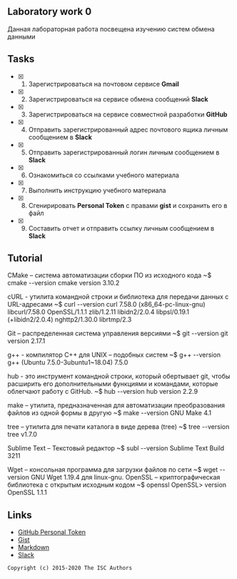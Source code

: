 ## Laboratory work 0

Данная лабораторная работа посвещена изучению систем обмена данными

## Tasks

- [x] 1. Зарегистрироваться на почтовом сервисе **Gmail**
- [x] 2. Зарегистрироваться на сервисе обмена сообщений **Slack**
- [x] 3. Зарегистрироваться на сервисе совместной разработки **GitHub**
- [x] 4. Отправить зарегистрированный адрес почтового ящика личным сообщением в **Slack**
- [x] 5. Отправить зарегистрированный логин личным сообщением в **Slack**
- [x] 6. Ознакомиться со ссылками учебного материала
- [x] 7. Выполнить инструкцию учебного материала
- [x] 8. Сгенирировать **Personal Token** с правами **gist** и сохранить его в файл
- [x] 9. Составить отчет и отправить ссылку личным сообщением в **Slack**

## Tutorial
 CMake – система автоматизации сборки ПО из исходного кода
 ~$ cmake --version
  cmake version 3.10.2

 cURL - утилита командной строки и библиотека для передачи данных с URL-адресами
 ~$ curl --version
  curl 7.58.0 (x86_64-pc-linux-gnu) libcurl/7.58.0 OpenSSL/1.1.1 zlib/1.2.11 libidn2/2.0.4 libpsl/0.19.1 (+libidn2/2.0.4)   nghttp2/1.30.0 librtmp/2.3

 Git – распределенная система управления версиями
 ~$ git --version
  git version 2.17.1

 g++ - компилятор С++ для UNIX – подобных систем
  ~$ g++ --version
  g++ (Ubuntu 7.5.0-3ubuntu1~18.04) 7.5.0

 hub - это инструмент командной строки, который обертывает git, чтобы расширить его дополнительными функциями и командами, которые облегчают работу с GitHub.
~$ hub --version
hub version 2.2.9

 make – утилита, предназначенная для автоматизации преобразования файлов из одной формы в другую
~$ make --version
GNU Make 4.1

 tree – утилита для печати каталога в виде дерева (tree)
~$ tree --version
tree v1.7.0 

 Sublime Text – Текстовый редактор
~$ subl --version
Sublime Text Build 3211

 Wget – консольная программа для загрузки файлов по сети
~$ wget --version
GNU Wget 1.19.4 для linux-gnu.
 OpenSSL – криптографическая библиотека с открытым исходным кодом
~$ openssl
OpenSSL> version
OpenSSL 1.1.1  


## Links

- [GitHub Personal Token](https://github.com/settings/tokens/new)
- [Gist](https://gist.github.com)
- [Markdown](https://guides.github.com/features/mastering-markdown/)
- [Slack](https://slack.com)

```
Copyright (c) 2015-2020 The ISC Authors
```

